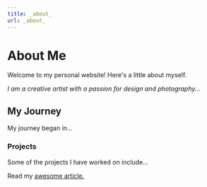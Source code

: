 ```yaml
---
title: _about_
url: _about_
---
```

# About Me

Welcome to my personal website! Here's a little about myself.

*I am a creative artist with a passion for design and photography...*

## My Journey

My journey began in...

### Projects

Some of the projects I have worked on include...

Read my <u>[awesome article](/_work_/).</u>

